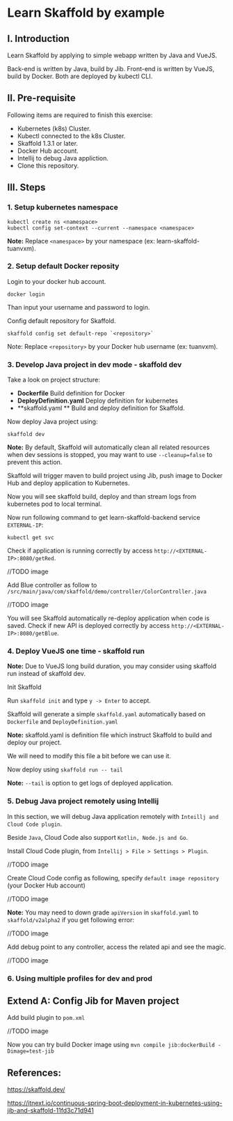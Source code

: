 
# Learn Skaffold by example

## I. Introduction

Learn Skaffold by applying to simple webapp written by Java and VueJS.

Back-end is written by Java, build by Jib. Front-end is written by VueJS, build by Docker. Both are deployed by kubectl CLI.

## II. Pre-requisite

Following items are required to finish this exercise:

- Kubernetes (k8s) Cluster.
- Kubectl connected to the k8s Cluster.
- Skaffold 1.3.1 or later.
- Docker Hub account.
- Intellij to debug Java appliction.
- Clone this repository.

## III. Steps
### 1. Setup kubernetes namespace

    kubectl create ns <namespace>
    kubectl config set-context --current --namespace <namespace>

**Note:** Replace `<namespace>` by your namespace (ex: learn-skaffold-tuanvxm).

### 2. Setup default Docker reposity
Login to your docker hub account.

    docker login

Than input your username and password to login.

Config default repository for Skaffold.

    skaffold config set default-repo `<repository>`

Note: Replace `<repository>` by your Docker hub username (ex: tuanvxm).

### 3. Develop Java project in dev mode - skaffold dev

Take a look on project structure:

-  **Dockerfile** Build definition for Docker
-  **DeployDefinition.yaml** Deploy definition for kubernetes
-  **skaffold.yaml ** Build and deploy definition for Skaffold.

Now deploy Java project using:

    skaffold dev

**Note:** By default, Skaffold will automatically clean all related resources when dev sessions is stopped, you may want to use `--cleanup=false` to prevent this action.

Skaffold will trigger maven to build project using Jib, push image to Docker Hub and deploy application to Kubernetes.

Now you will see skaffold build, deploy and than stream logs from kubernetes pod to local terminal.

Now run following command to get learn-skaffold-backend service `EXTERNAL-IP`:

    kubectl get svc

Check if application is running correctly by access `http://<EXTERNAL-IP>:8080/getRed`.

//TODO image

Add Blue controller as follow to  `/src/main/java/com/skaffold/demo/controller/ColorController.java`

//TODO image

You will see Skaffold automatically re-deploy application when code is saved. Check if new API is deployed correctly by access `http://<EXTERNAL-IP>:8080/getBlue`.

### 4. Deploy VueJS one time - skaffold run

**Note:** Due to VueJS long build duration, you may consider using skaffold run instead of skaffold dev.

Init Skaffold

Run `skaffold init` and type `y -> Enter` to accept.

Skaffold will generate a simple `skaffold.yaml` automatically based on `Dockerfile` and `DeployDefinition.yaml`

**Note:** skaffold.yaml is definition file which instruct Skaffold to build and deploy our project.

We will need to modify this file a bit before we can use it.

Now deploy using `skaffold run -- tail`

**Note:** `--tail` is option to get logs of deployed application.

### 5. Debug Java project remotely using Intellij

In this section, we will debug Java application remotely with `Inteillj and Cloud Code plugin`.

Beside `Java`, Cloud Code also support `Kotlin, Node.js and Go`.

Install Cloud Code plugin, from `Intellij > File > Settings > Plugin`. 

//TODO image

Create Cloud Code config as following, specify `default image repository` (your Docker Hub account)

//TODO image

**Note:** You may need to down grade `apiVersion` in `skaffold.yaml` to `skaffold/v2alpha2` if you get following error:

//TODO image

Add debug point to any controller, access the related api and see the magic.

//TODO image

### 6. Using multiple profiles for dev and prod

## Extend A: Config Jib for Maven project

Add build plugin to `pom.xml`

//TODO image

Now you can try build Docker image using `mvn compile jib:dockerBuild -Dimage=test-jib`

## References:

https://skaffold.dev/

https://itnext.io/continuous-spring-boot-deployment-in-kubernetes-using-jib-and-skaffold-11fd3c71d941

